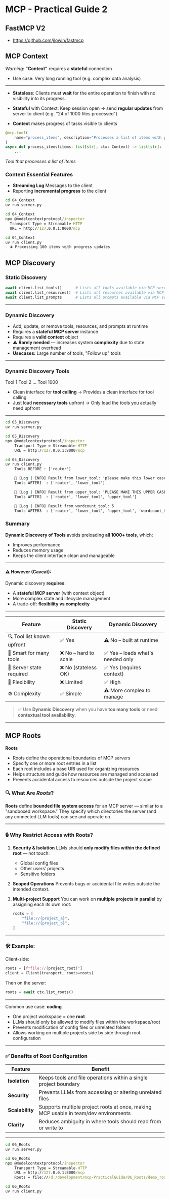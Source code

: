 # MCP - Practical Guide 2

## FastMCP V2

- https://github.com/jlowin/fastmcp

## MCP Context

*Warning*: **"Context"** requires a **stateful** connection
  - Use case: Very long running tool (e.g. complex data analysis)

---

- **Stateless**: Clients must **wait** for the entire operation to finish with no visibility into its progress.

- **Stateful** with Context: Keep session open -> send **regular updates** from server to client (e.g. "24 of 1000 files processed")

- **Context** makes progress of tasks visible to clients

```python
@mcp.tool(
    name="process_items", description="Processes a list of items with progress updates"
)
async def process_items(items: list[str], ctx: Context) -> list[str]:
    ...
```

*Tool that processes a list of items*

### Context Essential Features

* **Streaming Log** Messages to the client
* Reporting **incremental progress** to the client

```cmd
cd 04_Context
uv run server.py
```

```cmd
cd 04_Context
npx @modelcontextprotocol/inspector
  Transport Type = Streamable-HTTP
  URL = http://127.0.0.1:8000/mcp
```

```cmd
cd 04_Context
uv run client.py
  ➕ Processing 100 items with progress updates
```

## MCP Discovery

### **Static Discovery**

```python
await client.list_tools()      # Lists all tools available via MCP server  
await client.list_resources()  # Lists all resources available via MCP server  
await client.list_prompts      # Lists all prompts available via MCP server  
```

---

### **Dynamic Discovery**

* Add, update, or remove tools, resources, and prompts at runtime
* Requires a **stateful MCP server** instance
* Requires a **valid context** object
* ⚠️ **Rarely needed** — increases system **complexity** due to state management overhead
* **Usecases:** Large number of tools, "Follow up" tools

---

### **Dynamic Discovery Tools**

Tool 1
Tool 2
…
Tool 1000

- Clean interface for **tool calling** → Provides a clean interface for tool calling
- Just load **necessary tools** upfront → Only load the tools you actually need upfront

---

```cmd
cd 05_Discovery
uv run server.py
```

```cmd
cd 05_Discovery
npx @modelcontextprotocol/inspector
    Transport Type = Streamable-HTTP
    URL = http://127.0.0.1:8000/mcp

```

```cmd
cd 05_Discovery
uv run client.py
    Tools BEFORE : ['router'] 

    📝 [Log | INFO] Result from lower_tool: 'please make this lower case'
    Tools AFTER1  : ['router', 'lower_tool']

    📝 [Log | INFO] Result from upper_tool: 'PLEASE MAKE THIS UPPER CASE'
    Tools AFTER2  : ['router', 'lower_tool', 'upper_tool']

    📝 [Log | INFO] Result from wordcount_tool: 5
    Tools AFTER3  : ['router', 'lower_tool', 'upper_tool', 'wordcount_tool']

```

### Summary

**Dynamic Discovery of Tools** avoids preloading **all 1000+ tools**, which:

* Improves performance
* Reduces memory usage
* Keeps the client interface clean and manageable

---

#### ⚠️ **However (Caveat):**

Dynamic discovery **requires**:

* A **stateful MCP server** (with context object)
* More complex state and lifecycle management
* A trade-off: **flexibility vs complexity**

---

| Feature                    | Static Discovery     | Dynamic Discovery                |
| -------------------------- | -------------------- | -------------------------------- |
| 🔍 Tool list known upfront | ✅ Yes                | ⚠️ No – built at runtime         |
| 🧠 Smart for many tools    | ❌ No – hard to scale | ✅ Yes – loads what's needed only |
| 🧰 Server state required   | ❌ No (stateless OK)  | ✅ Yes (requires context)         |
| 🔄 Flexibility             | ❌ Limited            | ✅ High                           |
| ⚙️ Complexity              | ✅ Simple             | ⚠️ More complex to manage        |

> ✅ Use **Dynamic Discovery** when you have **too many tools** or need **contextual tool availability**.

---

## MCP Roots

**Roots**

* Roots define the operational boundaries of MCP servers
* Specify one or more root entries in a list
* Each root includes a base URI used for organizing resources
* Helps structure and guide how resources are managed and accessed
* Prevents accidental access to resources outside the project scope

### 🔍 What Are *Roots*?

**Roots** define **bounded file system access** for an MCP server — similar to a "sandboxed workspace." They specify which directories the server (and any connected LLM tools) can see and operate on.

---

### 🔒 **Why Restrict Access with Roots?**

1. **Security & Isolation**
   LLMs should **only modify files within the defined root** — not touch:

   * Global config files
   * Other users’ projects
   * Sensitive folders

2. **Scoped Operations**
   Prevents bugs or accidental file writes outside the intended context.

3. **Multi-project Support**
   You can work on **multiple projects in parallel** by assigning each its own root:

   ```python
   roots = [
       "file://{project_a}",
       "file://{project_b}",
   ]
   ```
---

### 🛠 Example:

Client-side:

```python
roots = [f"file://{project_root}"]
client = Client(transport, roots=roots)
```

Then on the server:

```python
roots = await ctx.list_roots()
```
---

Common use case: **coding**

* One project workspace = one **root**
* LLMs should only be allowed to modify files within the workspace/root
* Prevents modification of config files or unrelated folders
* Allows working on multiple projects side by side through root configuration

---

### ✅ Benefits of Root Configuration

| Feature         | Benefit                                                                             |
| --------------- | ----------------------------------------------------------------------------------- |
| **Isolation**   | Keeps tools and file operations within a single project boundary                    |
| **Security**    | Prevents LLMs from accessing or altering unrelated files                            |
| **Scalability** | Supports multiple project roots at once, making MCP usable in team/dev environments |
| **Clarity**     | Reduces ambiguity in where tools should read from or write to                       |

---

```cmd
cd 06_Roots
uv run server.py
```

```cmd
cd 06_Roots
npx @modelcontextprotocol/inspector
    Transport Type = Streamable-HTTP
    URL = http://127.0.0.1:8000/mcp
    Roots = file:///d:/development/mcp-PracticalGuide/06_Roots/demo_root/project => Add Root
```

```cmd
cd 06_Roots
uv run client.py
```
